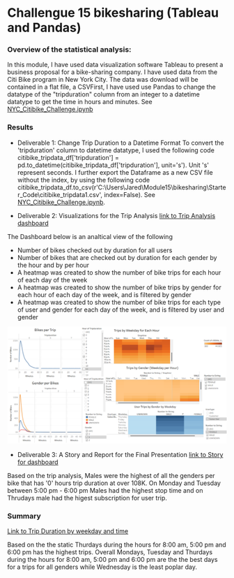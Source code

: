 # Challengue 15 bikesharing (Tableau and Pandas)
### Overview of the statistical analysis:
In this module, I have used data visualization software Tableau to present a business proposal for a bike-sharing company.  I have used data from the Citi Bike program in New York City. The data was download will be contained in a flat file, a CSVFirst, I have used use Pandas to change the datatype of the "tripduration" column from an integer to a datetime datatype to get the time in hours and minutes. See [NYC_Citibike_Challenge.ipynb](https://github.com/JaredTMurray/bikesharing/blob/main/NYC_CitiBike_Challenge_starter_code.ipynb) 

### Results
- Deliverable 1: Change Trip Duration to a Datetime Format
 To convert the 'tripduration' column to datetime datatype, I used the following code citibike_tripdata_df['tripduration'] = pd.to_datetime(citibike_tripdata_df['tripduration'], unit='s'). Unit 's' represent seconds. I further export the Dataframe as a new CSV file without the index, by using the following code citibike_tripdata_df.to_csv(r'C:\Users\Jared\Module15\bikesharing\Starter_Code\\citibike_tripdata1.csv', index=False). 
 See [NYC_Citibike_Challenge.ipynb](https://github.com/JaredTMurray/bikesharing/blob/main/NYC_CitiBike_Challenge_starter_code.ipynb). 

- Deliverable 2: Visualizations for the Trip Analysis [link to Trip Analysis dashboard](https://public.tableau.com/app/profile/jared.murray/viz/Challengue15/TripAnalysis?publish=yes)

The Dashboard  below is an analtical view of the following
 - Number of bikes checked out by duration for all users
 - Number of bikes that are checked out by duration for each gender by the hour and by per hour
 - A heatmap was created to show the number of bike trips for each hour of each day of the week
 - A heatmap was created to show the number of bike trips by gender for each hour of each day of the week, and is filtered by gender
 - A heatmap was created to show the number of bike trips for each type of user and gender for each day of the week, and is filtered by user and gender

![](https://github.com/JaredTMurray/bikesharing/blob/main/TripAnalysis.png)

- Deliverable 3: A Story and Report for the Final Presentation [link to Story for dashboard](https://public.tableau.com/app/profile/jared.murray/viz/Challengue15/SubscribersStory?publish=yes)

Based on the trip analysis, Males were the highest of all the genders per bike that has '0' hours trip duration at over 108K. On Monday and Tuesday between 5:00 pm - 6:00 pm Males had the highest stop time and on Thrudays male had the higest subscription for user trip.  

### Summary
[Link to Trip Duration by weekday and time](https://public.tableau.com/app/profile/jared.murray/viz/Challengue15/TripsDurationbyweekdayandtime?publish=yes)

Based on the the static Thurdays during the hours for 8:00 am, 5:00 pm and 6:00 pm has the highest trips. Overall Mondays, Tuesday and Thurdays during the hours for 8:00 am, 5:00 pm and 6:00 pm are the the best days for a trips for all genders while Wednesday is the least poplar day. 
